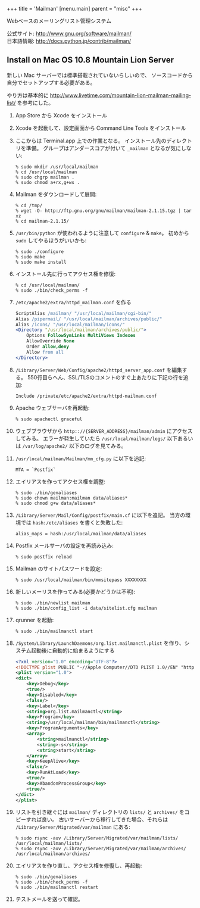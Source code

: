+++
title = 'Mailman'
[menu.main]
  parent = "misc"
+++

Webベースのメーリングリスト管理システム

公式サイト: <http://www.gnu.org/software/mailman/>\
日本語情報: <http://docs.python.jp/contrib/mailman/>

## Install on Mac OS 10.8 Mountain Lion Server

新しい Mac サーバーでは標準搭載されていないらしいので、
ソースコードから自分でセットアップする必要がある。

やり方は基本的に
<http://www.livetime.com/mountain-lion-mailman-mailing-list/>
を参考にした。

1.  App Store から Xcode をインストール
2.  Xcode を起動して、設定画面から
    Command Line Tools をインストール
3.  ここからは Terminal.app 上での作業となる。
    インストール先のディレクトリを準備。
    グループはアンダースコアが付いて `_mailman` となるが気にしない:

        % sudo mkdir /usr/local/mailman
        % cd /usr/local/mailman
        % sudo chgrp mailman .
        % sudo chmod a+rx,g+ws .

4.  Mailman をダウンロードして展開:

        % cd /tmp/
        % wget -O- http://ftp.gnu.org/gnu/mailman/mailman-2.1.15.tgz | tar xz
        % cd mailman-2.1.15/

5.  `/usr/bin/python` が使われるように注意して
    `configure` & `make`。
    初めから `sudo` してやるほうがいいかも:

        % sudo ./configure
        % sudo make
        % sudo make install

6.  インストール先に行ってアクセス権を修復:

        % cd /usr/local/mailman/
        % sudo ./bin/check_perms -f

7.  `/etc/apache2/extra/httpd_mailman.conf` を作る

    ```apache
    ScriptAlias /mailman/ "/usr/local/mailman/cgi-bin/"
    Alias /pipermail/ "/usr/local/mailman/archives/public/"
    Alias /icons/ "/usr/local/mailman/icons/"
    <Directory "/usr/local/mailman/archives/public/">
        Options FollowSymLinks MultiViews Indexes
        AllowOverride None
        Order allow,deny
        Allow from all
    </Directory>
    ```

8.  `/Library/Server/Web/Config/apache2/httpd_server_app.conf` を編集する。
    550行目らへん、SSL/TLSのコメントのすぐ上あたりに下記の行を追加:

        Include /private/etc/apache2/extra/httpd-mailman.conf

9.  Apache ウェブサーバを再起動:

        % sudo apachectl graceful

10. ウェブブラウザから `http:://{SERVER_ADDRESS}/mailman/admin` にアクセスしてみる。
    エラーが発生していたら
    `/usr/local/mailman/logs/` 以下あるいは
    `/var/log/apache2/` 以下のログを見てみる。
11. `/usr/local/mailman/Mailman/mm_cfg.py` に以下を追記:

        MTA = `Postfix`

12. エイリアスを作ってアクセス権を調整:

        % sudo ./bin/genaliases
        % sudo chown mailman:mailman data/aliases*
        % sudo chmod g+w data/aliases*

13. `/Library/Server/Mail/Config/postfix/main.cf` に以下を追記。
    当方の環境では `hash:/etc/aliases` を書くと失敗した:

        alias_maps = hash:/usr/local/mailman/data/aliases

14. Postfix メールサーバの設定を再読み込み:

        % sudo postfix reload

15. Mailman のサイトパスワードを設定:

        % sudo /usr/local/mailman/bin/mmsitepass XXXXXXXX

16. 新しいメーリスを作ってみる(必要かどうかは不明):

        % sudo ./bin/newlist mailman
        % sudo ./bin/config_list -i data/sitelist.cfg mailman

17. qrunner を起動:

        % sudo ./bin/mailmanctl start

18. `/System/Library/LaunchDaemons/org.list.mailmanctl.plist`
    を作り、システム起動後に自動的に始まるようにする

    ```xml
    <?xml version="1.0" encoding="UTF-8"?>
    <!DOCTYPE plist PUBLIC "-//Apple Computer//DTD PLIST 1.0//EN" "http://www.apple.com/DTDs/PropertyList-1.0.dtd">
    <plist version="1.0">
    <dict>
        <key>Debug</key>
        <true/>
        <key>Disabled</key>
        <false/>
        <key>Label</key>
        <string>org.list.mailmanctl</string>
        <key>Program</key>
        <string>/usr/local/mailman/bin/mailmanctl</string>
        <key>ProgramArguments</key>
        <array>
            <string>mailmanctl</string>
            <string>-s</string>
            <string>start</string>
        </array>
        <key>KeepAlive</key>
        <false/>
        <key>RunAtLoad</key>
        <true/>
        <key>AbandonProcessGroup</key>
        <true/>
    </dict>
    </plist>
    ```

19. リストを引き継ぐには `mailman/` ディレクトリの
    `lists/` と `archives/` をコピーすれば良い。
    古いサーバーから移行してきた場合、それらは
    `/Library/Server/Migrated/var/mailman` にある:

        % sudo rsync -auv /Library/Server/Migrated/var/mailman/lists/ /usr/local/mailman/lists/
        % sudo rsync -auv /Library/Server/Migrated/var/mailman/archives/ /usr/local/mailman/archives/

20. エイリアスを作り直し、アクセス権を修復し、再起動:

        % sudo ./bin/genaliases
        % sudo ./bin/check_perms -f
        % sudo ./bin/mailmanctl restart

21. テストメールを送って確認。
